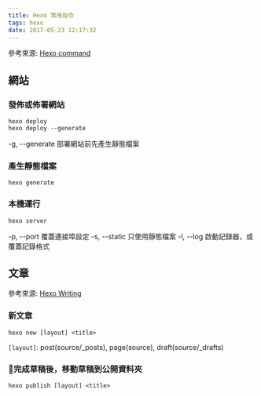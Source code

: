 ```yaml
---
title: Hexo 常用指令
tags: hexo
date: 2017-05-23 12:17:32
---
```


參考來源:
[Hexo command](https://hexo.io/zh-tw/docs/commands.html)

## 網站

### 發佈或佈署網站
```cli
hexo deploy
hexo deploy --generate
```
-g, --generate	部署網站前先產生靜態檔案


### 產生靜態檔案
```cli
hexo generate
```

### 本機運行
```cli
hexo server
```
-p, --port	覆蓋連接埠設定
-s, --static	只使用靜態檔案
-l, --log	啟動記錄器，或覆蓋記錄格式

## 文章
參考來源:
[Hexo Writing](https://hexo.io/zh-tw/docs/writing.html)

### 新文章
```cli
hexo new [layout] <title>
```
`[layout]`: post(source/_posts), page(source), draft(source/_drafts)

### 完成草稿後，移動草稿到公開資料夾
```
hexo publish [layout] <title>
```